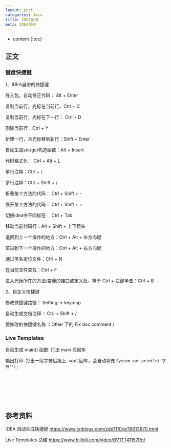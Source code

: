 ```yaml
---
layout: post
categories: Java
title: IDEA使用
meta: IDEA使用
---
```

* content
{:toc}

## 正文

### 键盘快捷键

1、IDEA自带的快捷键

导入包，自动修正代码： Alt + Enter

复制当前行，光标在当前行，Ctrl + C

复制当前行，光标在下一行： Ctrl + D

删除当前行：Ctrl + Y

新建一行，且光标移到新行：Shift + Enter

自动生成set/get构造函数：Alt + Insert

代码格式化： Ctrl + Alt + L

单行注释：Ctrl + /

多行注释：Ctrl + Shift + /

折叠某个方法的代码： Ctrl + Shift + -

展开某个方法的代码： Ctrl + Shift + +

切换idea中不同标签： Ctrl + Tab

移动当前代码行：Alt + Shift + 上下箭头

退回到上一个操作的地方：Ctrl + Alt + 左方向键

前进到下一个操作的地方：Ctrl + Alt + 右方向键

通过类名定位文件：Ctrl + N

在当前文件查找：Ctrl + F

进入光标所在的方法/变量的接口或定义处，等于 Ctrl + 左键单击：Ctrl + B

2、自定义快捷键

修改快捷键路径： Setting -> keymap

自动生成文档注释： Ctrl + Shift + /

要修改的快捷键名称（ Other 下的 Fix doc comment ）

### Live Templates

自动生成 main() 函数: 打出 main 后回车

输出打印: 打出一段字符后跟上 .sout 回车，会自动填充 `System.out.println('字符'');`




<br/><br/><br/><br/><br/>
## 参考资料

IDEA 自动生成快捷键 <https://www.cnblogs.com/zdd1110/p/16613870.html>

Live Templates 总结 <https://www.bilibili.com/video/BV1TT41157Rq/>



